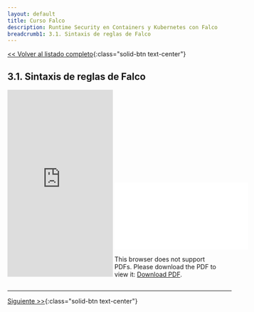 ```yaml
---
layout: default
title: Curso Falco
description: Runtime Security en Containers y Kubernetes con Falco
breadcrumb1: 3.1. Sintaxis de reglas de Falco
---
```

[<< Volver al listado completo](../){:class="solid-btn text-center"}

## 3.1. Sintaxis de reglas de Falco

<div style="display:inline-block; width:47%;"
     class="embed-responsive embed-responsive-4by3">
    <iframe width="100%" height="420" src="https://www.youtube.com/embed/0YrKGkO4z-s" title="YouTube video player" frameborder="0" allow="accelerometer; autoplay; clipboard-write; encrypted-media; gyroscope; picture-in-picture" allowfullscreen></iframe>
</div>
<div style="display:inline-block; width:47%;"
     class="embed-responsive embed-responsive-4by3">
    <object data="./3.1.pdf" type="application/pdf" width="520px" height="420px" style="">
        <embed src="./3.1.pdf">
            <p>This browser does not support PDFs. Please download the PDF to view it: <a href="./3.1.pdf">Download PDF</a>.</p>
        </embed>
    </object>
</div>

---
[Siguiente >>](3.2.md){:class="solid-btn text-center"}
